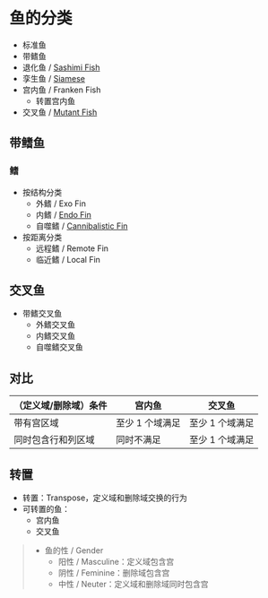 # 鱼的分类
- 标准鱼
- 带鳍鱼
- 退化鱼 / [Sashimi Fish](https://zhuanlan.zhihu.com/p/32955622)
- 孪生鱼 / [Siamese](https://zhuanlan.zhihu.com/p/32955622)
- 宫内鱼 / Franken Fish
  - 转置宫内鱼 
- 交叉鱼 / [Mutant Fish](https://zhuanlan.zhihu.com/p/35245385)

## 带鳍鱼

### 鳍
- 按结构分类
  - 外鳍 / Exo Fin
  - 内鳍 / [Endo Fin](https://zhuanlan.zhihu.com/p/35126174)
  - 自噬鳍 / [Cannibalistic Fin](https://zhuanlan.zhihu.com/p/35180765)
- 按距离分类
  - 远程鳍 / Remote Fin
  - 临近鳍 / Local Fin

## 交叉鱼
- 带鳍交叉鱼
  - 外鳍交叉鱼
  - 内鳍交叉鱼
  - 自噬鳍交叉鱼

## 对比
| （定义域/删除域）条件 | 宫内鱼 | 交叉鱼 |
| --- | --- | --- |
| 带有宫区域 | 至少 1 个域满足 | 至少 1 个域满足 |
| 同时包含行和列区域 | 同时不满足 | 至少 1 个域满足 |

## 转置
- 转置：Transpose，定义域和删除域交换的行为
- 可转置的鱼：
  - 宫内鱼
  - 交叉鱼

> - 鱼的性 / Gender
>   - 阳性 / Masculine：定义域包含宫
>   - 阴性 / Feminine：删除域包含宫
>   - 中性 / Neuter：定义域和删除域同时包含宫